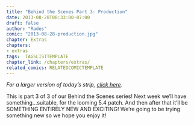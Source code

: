 ```yaml
---
title: "Behind the Scenes Part 3: Production"
date: 2013-08-28T08:33:00-07:00
draft: false
author: "Rades"
comic: "2013-08-28-production.jpg"
chapter: Extras
chapters:
- extras
tags:  TAGSLISTTEMPLATE
chapter_link: /chapters/extras/
related_comics: RELATEDCOMICTEMPLATE
---
```


*For a larger version of today’s strip, <a href="/images/post-images/production_med.jpg">click here</a>.*


This is part 3 of 3 of our Behind the Scenes series! Next week we’ll have something…suitable, for the looming 5.4 patch. And then after that it’ll be SOMETHING ENTIRELY NEW AND EXCITING! We’re going to be trying something new so we hope you enjoy it!

